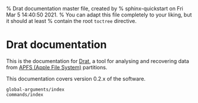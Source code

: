 % Drat documentation master file, created by
% sphinx-quickstart on Fri Mar  5 14:40:50 2021.
% You can adapt this file completely to your liking, but it should at least
% contain the root `toctree` directive.

# Drat documentation

This is the documentation for [Drat](https://github.com/jivanpal/drat), a tool
for analysing and recovering data from [APFS (Apple File System)](https://en.wikipedia.org/wiki/Apple_File_System)
partitions.

This documentation covers version 0.2.x of the software.

```{toctree}
global-arguments/index
commands/index
```
